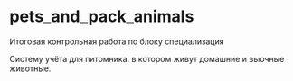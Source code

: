 # pets_and_pack_animals
Итоговая контрольная работа по блоку специализация <p>
Систему учёта для питомника, в котором живут домашние и вьючные животные.
